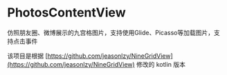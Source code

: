 # PhotosContentView
仿照朋友圈、微博展示的九宫格图片，支持使用Glide、Picasso等加载图片，支持点击事件

该项目是根据 [https://github.com/jeasonlzy/NineGridView](https://github.com/jeasonlzy/NineGridView) 修改的 kotlin 版本
